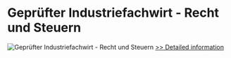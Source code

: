 # Geprüfter Industriefachwirt - Recht und Steuern
![Geprüfter Industriefachwirt - Recht und Steuern](https://mycommerce.akamaized.net/api/pimages/P300601274/BIG/300601274.JPG)
[>> Detailed information](https://secure.shareit.com/shareit/product.html?productid=300601274&affiliateid=200057808)